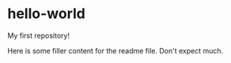 # hello-world
My first repository!

Here is some filler content for the readme file. Don't expect much.
